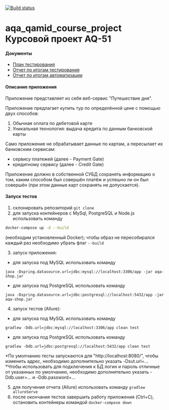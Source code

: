 [![Build status](https://ci.appveyor.com/api/projects/status/x5wodcf63dovqq33?svg=true)](https://ci.appveyor.com/project/LSOrlova/aqa-qamid-course-project)

# aqa_qamid_course_project Курсовой проект AQ-51
#### Документы
 - [План тестирования](https://github.com/LSOrlova/aqa_qamid_course_project/blob/main/docs/plan.md)
 - [Отчет по итогам тестирования](https://github.com/LSOrlova/aqa_qamid_course_project/blob/main/docs/Report.md)
 - [Отчет по итогам автоматизации](https://github.com/LSOrlova/aqa_qamid_course_project/blob/main/docs/Summary.md)
 
#### Описание приложения
Приложение представляет из себя веб-сервис "Путешествие дня".

Приложение предлагает купить тур по определённой цене с помощью двух способов:

1. Обычная оплата по дебетовой карте
2. Уникальная технология: выдача кредита по данным банковской карты

Само приложение не обрабатывает данные по картам, а пересылает их банковским сервисам:

 - сервису платежей (далее - Payment Gate)
 - кредитному сервису (далее - Credit Gate)
 
Приложение должно в собственной СУБД сохранять информацию о том, каким способом был совершён платёж и успешно ли он был совершён (при этом данные карт сохранять не допускается).
 
#### Запуск тестов

 1. склонировать репозиторий ```git clone ```
 2. для запуска контейнеров с MySql, PostgreSQL и Node.js использовать команду 
 ```sh
 docker-compose up -d --build 
 ```
 (необходим установленный Docker); чтобы образ не пересобирался каждый раз необходимо убрать флаг ```--build```
 
 3. запуск приложения:
   - для запуска под MySQL использовать команду
 
 ```java -Dspring.datasource.url=jdbc:mysql://localhost:3306/app -jar aqa-shop.jar```
 
   - для запуска под PostgreSQL использовать команду 
   
   ```java -Dspring.datasource.url=jdbc:postgresql://localhost:5432/app -jar aqa-shop.jar```
   

4. запуск тестов (Allure):
  - для запуска под MySQL использовать команду 
   
   ```gradlew -Ddb.url=jdbc:mysql://localhost:3306/app clean test```
   

   - для запуска под PostgreSQL использовать команду 
    
   ```gradlew -Ddb.url=jdbc:postgresql://localhost:5432/app clean test```

*По умолчанию тесты запускаются для "http://localhost:8080/", чтобы изменить адрес, необходимо дополнительно указать -Dsut.url=...
*Чтобы использовать для подключения к БД логин и пароль отличные от указанных по умолчанию, необходимо дополнительно указать -Ddb.user=... и -Ddb.password=...

5. для получения отчета (Allure) использовать команду ```gradlew allureServe```
6. после окончания тестов завершить работу приложения (Ctrl+C), остановить контейнеры командой ```docker-compose down```
